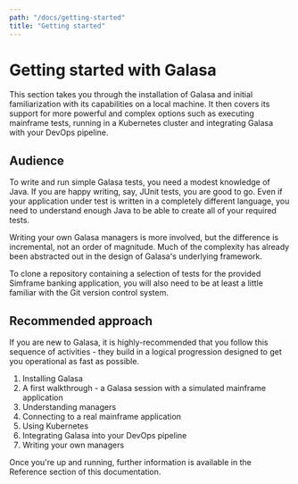 ```yaml
---
path: "/docs/getting-started"
title: "Getting started"
---
```

# Getting started with Galasa
This section takes you through the installation of Galasa and initial familiarization with its capabilities on a local machine. It then covers its support for more powerful and complex options such as executing mainframe tests, running in a Kubernetes cluster and integrating Galasa with your DevOps pipeline.

## Audience
To write and run simple Galasa tests, you need a modest knowledge of Java. If you are happy writing, say, JUnit tests, you are good to go. Even if your application under test is written in a completely different language, you need to understand enough Java to be able to create all of your required tests.

Writing your own Galasa managers is more involved, but the difference is incremental, not an order of magnitude. Much of the complexity has already been abstracted out in the design of Galasa's underlying framework.

To clone a repository containing a selection of tests for the provided Simframe banking application, you will also need to be at least a little familiar with the Git version control system.

## Recommended approach
If you are new to Galasa, it is highly-recommended that you follow this sequence of activities - they build in a logical progression designed to get you operational as fast as possible. 

1. Installing Galasa
1. A first walkthrough - a Galasa session with a simulated mainframe application
1. Understanding managers
1. Connecting to a real mainframe application
1. Using Kubernetes
1. Integrating Galasa into your DevOps pipeline
1. Writing your own managers

Once you're up and running, further information is available in the Reference section of this documentation.


